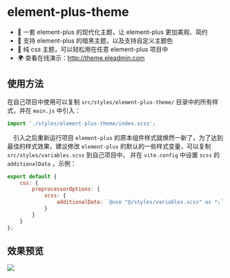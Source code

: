 # element-plus-theme

- 🌈 一套 element-plus 的现代化主题，让 element-plus 更加美观、简约
- 🌙 支持 element-plus 的暗黑主题，以及支持自定义主题色
- 🔨 纯 css 主题，可以轻松用在任意 element-plus 项目中
- 🌍 查看在线演示：http://theme.eleadmin.com

## 使用方法

在自己项目中使用可以复制 `src/styles/element-plus-theme/` 目录中的所有样式，并在 `main.js` 中引入：

```javascript
import './styles/element-plus-theme/index.scss';
```

&emsp;引入之后重新运行项目 `element-plus` 的原本组件样式就焕然一新了，为了达到最佳的样式效果，建议修改 `element-plus` 的默认的一些样式变量，可以复制 `src/styles/variables.scss` 到自己项目中，
并在 `vite.config` 中设置 `scss` 的 `additionalData` ，示例：

```javascript
export default {
    css: {
        preprocessorOptions: {
            scss: {
                additionalData: `@use "@/styles/variables.scss" as *;`
            }
        }
    }
};
```

## 效果预览

![](https://cdn.eleadmin.com/20200610/pEnvAT1.png)
